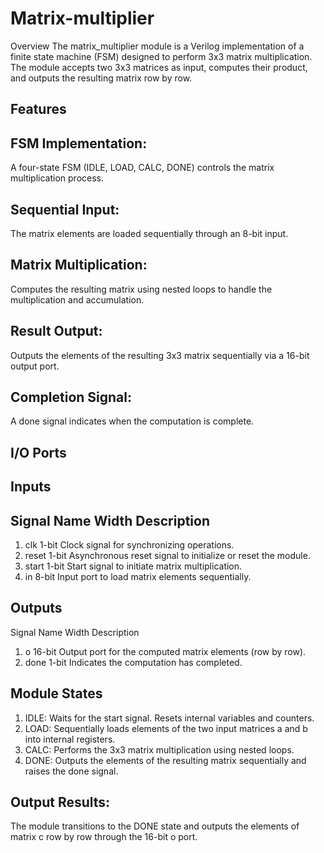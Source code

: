 # Matrix-multiplier

Overview
The matrix_multiplier module is a Verilog implementation of a finite state machine (FSM) designed to perform 3x3 matrix multiplication. The module accepts two 3x3 matrices as input, computes their product, and outputs the resulting matrix row by row.

## Features
## FSM Implementation:
A four-state FSM (IDLE, LOAD, CALC, DONE) controls the matrix multiplication process.
## Sequential Input:
The matrix elements are loaded sequentially through an 8-bit input.
## Matrix Multiplication:
Computes the resulting matrix using nested loops to handle the multiplication and accumulation.
## Result Output: 
Outputs the elements of the resulting 3x3 matrix sequentially via a 16-bit output port.
## Completion Signal:
A done signal indicates when the computation is complete.
## I/O Ports
## Inputs
## Signal Name	Width	Description
1. clk	1-bit	Clock signal for synchronizing operations.
2. reset	1-bit	Asynchronous reset signal to initialize or reset the module.
3. start	1-bit	Start signal to initiate matrix multiplication.
4. in	8-bit	Input port to load matrix elements sequentially.
## Outputs
Signal Name	Width	Description
1. o	16-bit	Output port for the computed matrix elements (row by row).
2. done	1-bit	Indicates the computation has completed.

## Module States

1. IDLE: Waits for the start signal. Resets internal variables and counters.
2. LOAD: Sequentially loads elements of the two input matrices a and b into internal registers.
3. CALC: Performs the 3x3 matrix multiplication using nested loops.
4. DONE: Outputs the elements of the resulting matrix sequentially and raises the done signal.

## Output Results:

The module transitions to the DONE state and outputs the elements of matrix c row by row through the 16-bit o port.
